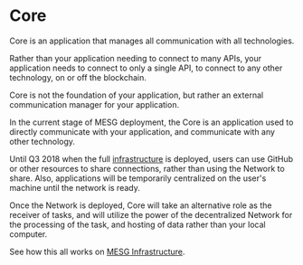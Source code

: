 # Core

Core is an application that manages all communication with all technologies. 

Rather than your application needing to connect to many APIs, your application needs to connect to only a single API, to connect to any other technology, on or off the blockchain.

Core is not the foundation of your application, but rather an external communication manager for your application. 

In the current stage of MESG deployment, the Core is an application used to directly communicate with your application, and communicate with any other technology.   
  
Until Q3 2018 when the full [infrastructure](mesg-infrastructure.md) is deployed, users can use GitHub or other resources to share connections, rather than using the Network to share. Also, applications will be temporarily centralized on the user's machine until the network is ready.

Once the Network is deployed, Core will take an alternative role as the receiver of tasks, and will utilize the power of the decentralized Network for the processing of the task, and hosting of data rather than your local computer.

See how this all works on [MESG Infrastructure](mesg-infrastructure.md). 

